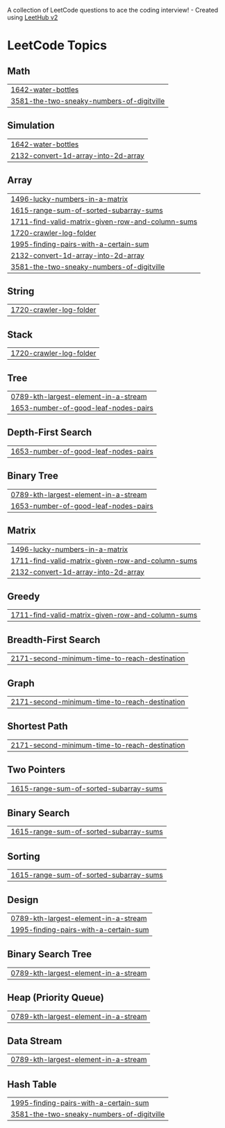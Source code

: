A collection of LeetCode questions to ace the coding interview! - Created using [LeetHub v2](https://github.com/arunbhardwaj/LeetHub-2.0)
<!---LeetCode Topics Start-->
# LeetCode Topics
## Math
|  |
| ------- |
| [1642-water-bottles](https://github.com/rohit02rsk/Leet-Codes/tree/master/1642-water-bottles) |
| [3581-the-two-sneaky-numbers-of-digitville](https://github.com/rohit02rsk/Leet-Codes/tree/master/3581-the-two-sneaky-numbers-of-digitville) |
## Simulation
|  |
| ------- |
| [1642-water-bottles](https://github.com/rohit02rsk/Leet-Codes/tree/master/1642-water-bottles) |
| [2132-convert-1d-array-into-2d-array](https://github.com/rohit02rsk/Leet-Codes/tree/master/2132-convert-1d-array-into-2d-array) |
## Array
|  |
| ------- |
| [1496-lucky-numbers-in-a-matrix](https://github.com/rohit02rsk/Leet-Codes/tree/master/1496-lucky-numbers-in-a-matrix) |
| [1615-range-sum-of-sorted-subarray-sums](https://github.com/rohit02rsk/Leet-Codes/tree/master/1615-range-sum-of-sorted-subarray-sums) |
| [1711-find-valid-matrix-given-row-and-column-sums](https://github.com/rohit02rsk/Leet-Codes/tree/master/1711-find-valid-matrix-given-row-and-column-sums) |
| [1720-crawler-log-folder](https://github.com/rohit02rsk/Leet-Codes/tree/master/1720-crawler-log-folder) |
| [1995-finding-pairs-with-a-certain-sum](https://github.com/rohit02rsk/Leet-Codes/tree/master/1995-finding-pairs-with-a-certain-sum) |
| [2132-convert-1d-array-into-2d-array](https://github.com/rohit02rsk/Leet-Codes/tree/master/2132-convert-1d-array-into-2d-array) |
| [3581-the-two-sneaky-numbers-of-digitville](https://github.com/rohit02rsk/Leet-Codes/tree/master/3581-the-two-sneaky-numbers-of-digitville) |
## String
|  |
| ------- |
| [1720-crawler-log-folder](https://github.com/rohit02rsk/Leet-Codes/tree/master/1720-crawler-log-folder) |
## Stack
|  |
| ------- |
| [1720-crawler-log-folder](https://github.com/rohit02rsk/Leet-Codes/tree/master/1720-crawler-log-folder) |
## Tree
|  |
| ------- |
| [0789-kth-largest-element-in-a-stream](https://github.com/rohit02rsk/Leet-Codes/tree/master/0789-kth-largest-element-in-a-stream) |
| [1653-number-of-good-leaf-nodes-pairs](https://github.com/rohit02rsk/Leet-Codes/tree/master/1653-number-of-good-leaf-nodes-pairs) |
## Depth-First Search
|  |
| ------- |
| [1653-number-of-good-leaf-nodes-pairs](https://github.com/rohit02rsk/Leet-Codes/tree/master/1653-number-of-good-leaf-nodes-pairs) |
## Binary Tree
|  |
| ------- |
| [0789-kth-largest-element-in-a-stream](https://github.com/rohit02rsk/Leet-Codes/tree/master/0789-kth-largest-element-in-a-stream) |
| [1653-number-of-good-leaf-nodes-pairs](https://github.com/rohit02rsk/Leet-Codes/tree/master/1653-number-of-good-leaf-nodes-pairs) |
## Matrix
|  |
| ------- |
| [1496-lucky-numbers-in-a-matrix](https://github.com/rohit02rsk/Leet-Codes/tree/master/1496-lucky-numbers-in-a-matrix) |
| [1711-find-valid-matrix-given-row-and-column-sums](https://github.com/rohit02rsk/Leet-Codes/tree/master/1711-find-valid-matrix-given-row-and-column-sums) |
| [2132-convert-1d-array-into-2d-array](https://github.com/rohit02rsk/Leet-Codes/tree/master/2132-convert-1d-array-into-2d-array) |
## Greedy
|  |
| ------- |
| [1711-find-valid-matrix-given-row-and-column-sums](https://github.com/rohit02rsk/Leet-Codes/tree/master/1711-find-valid-matrix-given-row-and-column-sums) |
## Breadth-First Search
|  |
| ------- |
| [2171-second-minimum-time-to-reach-destination](https://github.com/rohit02rsk/Leet-Codes/tree/master/2171-second-minimum-time-to-reach-destination) |
## Graph
|  |
| ------- |
| [2171-second-minimum-time-to-reach-destination](https://github.com/rohit02rsk/Leet-Codes/tree/master/2171-second-minimum-time-to-reach-destination) |
## Shortest Path
|  |
| ------- |
| [2171-second-minimum-time-to-reach-destination](https://github.com/rohit02rsk/Leet-Codes/tree/master/2171-second-minimum-time-to-reach-destination) |
## Two Pointers
|  |
| ------- |
| [1615-range-sum-of-sorted-subarray-sums](https://github.com/rohit02rsk/Leet-Codes/tree/master/1615-range-sum-of-sorted-subarray-sums) |
## Binary Search
|  |
| ------- |
| [1615-range-sum-of-sorted-subarray-sums](https://github.com/rohit02rsk/Leet-Codes/tree/master/1615-range-sum-of-sorted-subarray-sums) |
## Sorting
|  |
| ------- |
| [1615-range-sum-of-sorted-subarray-sums](https://github.com/rohit02rsk/Leet-Codes/tree/master/1615-range-sum-of-sorted-subarray-sums) |
## Design
|  |
| ------- |
| [0789-kth-largest-element-in-a-stream](https://github.com/rohit02rsk/Leet-Codes/tree/master/0789-kth-largest-element-in-a-stream) |
| [1995-finding-pairs-with-a-certain-sum](https://github.com/rohit02rsk/Leet-Codes/tree/master/1995-finding-pairs-with-a-certain-sum) |
## Binary Search Tree
|  |
| ------- |
| [0789-kth-largest-element-in-a-stream](https://github.com/rohit02rsk/Leet-Codes/tree/master/0789-kth-largest-element-in-a-stream) |
## Heap (Priority Queue)
|  |
| ------- |
| [0789-kth-largest-element-in-a-stream](https://github.com/rohit02rsk/Leet-Codes/tree/master/0789-kth-largest-element-in-a-stream) |
## Data Stream
|  |
| ------- |
| [0789-kth-largest-element-in-a-stream](https://github.com/rohit02rsk/Leet-Codes/tree/master/0789-kth-largest-element-in-a-stream) |
## Hash Table
|  |
| ------- |
| [1995-finding-pairs-with-a-certain-sum](https://github.com/rohit02rsk/Leet-Codes/tree/master/1995-finding-pairs-with-a-certain-sum) |
| [3581-the-two-sneaky-numbers-of-digitville](https://github.com/rohit02rsk/Leet-Codes/tree/master/3581-the-two-sneaky-numbers-of-digitville) |
<!---LeetCode Topics End-->